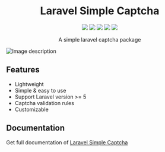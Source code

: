<h1 align="center">Laravel Simple Captcha</h1>
<p align="center">
    <a href="https://packagist.org/packages/haruncpi/laravel-simple-captcha"><img src="https://badgen.net/packagist/v/haruncpi/laravel-simple-captcha" /></a>
    <a href="https://creativecommons.org/licenses/by/4.0/"><img src="https://badgen.net/badge/licence/CC BY 4.0/23BCCB" /></a>
     <a href=""><img src="https://badgen.net/packagist/dt/haruncpi/laravel-simple-captcha"/></a>
    <a href="https://twitter.com/laravelarticle"><img src="https://badgen.net/badge/twitter/@laravelarticle/1DA1F2?icon&label" /></a>
    <a href="https://facebook.com/laravelarticle"><img src="https://badgen.net/badge/facebook/laravelarticle/3b5998"/></a>
</p>
<p align="center">A simple laravel captcha package</p>

![Image description](previews/preview.png)


## Features
- Lightweight
- Simple & easy to use
- Support Laravel version >= 5
- Captcha validation rules
- Customizable

## Documentation
Get full documentation of [Laravel Simple Captcha](https://laravelarticle.com/laravel-simple-captcha)
